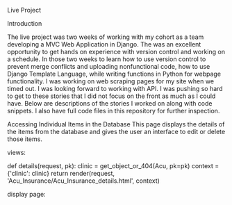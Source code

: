 Live Project

Introduction

The live project was two weeks of working with my cohort as a team developing a MVC Web Application in Django. The was an excellent opportunity to get hands on experience with version control and working on a schedule. In those two weeks to learn how to use version control to prevent merge conflicts and uploading nonfunctional code, how to use Django Template Language, while writing functions in Python for webpage functionality. I was working on web scraping pages for my site when we timed out. I was looking forward to working with API. I was pushing so hard to get to these stories that I did not focus on the front as much as I could have.
Below are descriptions of the stories I worked on along with code snippets. I also have full code files in this repository for further inspection.

Accessing Individual Items in the Database
This page displays the details of the items from the database and gives the user an interface to edit or delete those items.

views:

def details(request, pk):
    clinic = get_object_or_404(Acu, pk=pk)
    context = {'clinic': clinic}
    return render(request, 'Acu_Insurance/Acu_Insurance_details.html', context)

display page:



